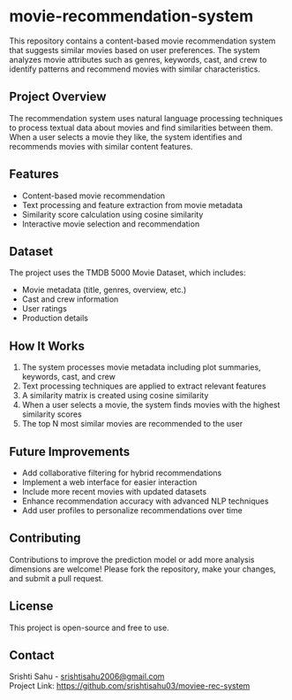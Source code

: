 # movie-recommendation-system

This repository contains a content-based movie recommendation system that suggests similar movies based on user preferences. The system analyzes movie attributes such as genres, keywords, cast, and crew to identify patterns and recommend movies with similar characteristics.

## Project Overview

The recommendation system uses natural language processing techniques to process textual data about movies and find similarities between them. When a user selects a movie they like, the system identifies and recommends movies with similar content features.

## Features

- Content-based movie recommendation
- Text processing and feature extraction from movie metadata
- Similarity score calculation using cosine similarity
- Interactive movie selection and recommendation

## Dataset

The project uses the TMDB 5000 Movie Dataset, which includes:  
- Movie metadata (title, genres, overview, etc.)
- Cast and crew information
- User ratings
- Production details

## How It Works

1. The system processes movie metadata including plot summaries, keywords, cast, and crew
2. Text processing techniques are applied to extract relevant features
3. A similarity matrix is created using cosine similarity
4. When a user selects a movie, the system finds movies with the highest similarity scores
5. The top N most similar movies are recommended to the user

## Future Improvements

- Add collaborative filtering for hybrid recommendations
- Implement a web interface for easier interaction
- Include more recent movies with updated datasets
- Enhance recommendation accuracy with advanced NLP techniques
- Add user profiles to personalize recommendations over time

## Contributing

Contributions to improve the prediction model or add more analysis dimensions are welcome! Please fork the repository, make your changes, and submit a pull request.

## License

This project is open-source and free to use.

## Contact

Srishti Sahu - srishtisahu2006@gmail.com  
Project Link: https://github.com/srishtisahu03/moviee-rec-system
